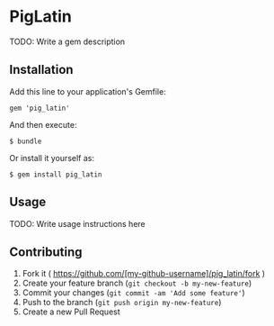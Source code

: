 # PigLatin

TODO: Write a gem description

## Installation

Add this line to your application's Gemfile:

    gem 'pig_latin'

And then execute:

    $ bundle

Or install it yourself as:

    $ gem install pig_latin

## Usage

TODO: Write usage instructions here

## Contributing

1. Fork it ( https://github.com/[my-github-username]/pig_latin/fork )
2. Create your feature branch (`git checkout -b my-new-feature`)
3. Commit your changes (`git commit -am 'Add some feature'`)
4. Push to the branch (`git push origin my-new-feature`)
5. Create a new Pull Request
